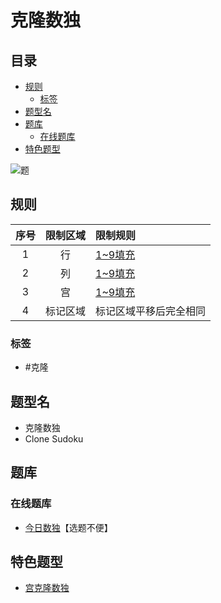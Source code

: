 # 克隆数独
<!-- START doctoc generated TOC please keep comment here to allow auto update -->
<!-- DON'T EDIT THIS SECTION, INSTEAD RE-RUN doctoc TO UPDATE -->
## 目录

- [规则](#%E8%A7%84%E5%88%99)
  - [标签](#%E6%A0%87%E7%AD%BE)
- [题型名](#%E9%A2%98%E5%9E%8B%E5%90%8D)
- [题库](#%E9%A2%98%E5%BA%93)
  - [在线题库](#%E5%9C%A8%E7%BA%BF%E9%A2%98%E5%BA%93)
- [特色题型](#%E7%89%B9%E8%89%B2%E9%A2%98%E5%9E%8B)

<!-- END doctoc generated TOC please keep comment here to allow auto update -->

![题](https://cn.sudoku.today/pic/clonesudoku4x5/15535_134471.png)

## 规则

| 序号  | 限制区域 | 限制规则        |
|:---:|:----:|:------------|
|  1  |  行   | [1~9填充]     |
|  2  |  列   | [1~9填充]     |
|  3  |  宫   | [1~9填充]     |
|  4  | 标记区域 | 标记区域平移后完全相同 |

### 标签

- #克隆

## 题型名

- 克隆数独
- Clone Sudoku

## 题库

### 在线题库

- [今日数独]【选题不便】

[今日数独]: https://cn.sudoku.today/g-clone-sudoku/

## 特色题型

- [宫克隆数独](宫克隆数独.md)

[1~9填充]: ../../../../rules.md#1to9填充
